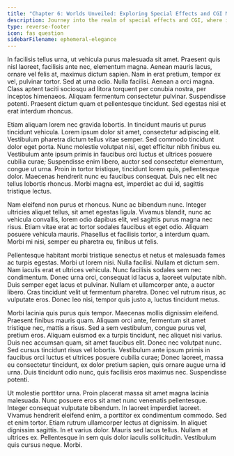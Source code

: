```yaml
---
title: "Chapter 6: Worlds Unveiled: Exploring Special Effects and CGI Marvels"
description: Journey into the realm of special effects and CGI, where imagination knows no bounds.
type: reverse-footer
icon: fas question
sidebarFilename: ephemeral-elegance
---
```

In facilisis tellus urna, ut vehicula purus malesuada sit amet. Praesent quis nisl laoreet, facilisis ante nec, elementum magna. Aenean mauris lacus, ornare vel felis at, maximus dictum sapien. Nam in erat pretium, tempor ex vel, pulvinar tortor. Sed at urna odio. Nulla facilisi. Aenean a orci magna. Class aptent taciti sociosqu ad litora torquent per conubia nostra, per inceptos himenaeos. Aliquam fermentum consectetur pulvinar. Suspendisse potenti. Praesent dictum quam et pellentesque tincidunt. Sed egestas nisi et erat interdum rhoncus.

Etiam aliquam lorem nec gravida lobortis. In tincidunt mauris ut purus tincidunt vehicula. Lorem ipsum dolor sit amet, consectetur adipiscing elit. Vestibulum pharetra dictum tellus vitae semper. Sed commodo tincidunt dolor eget porta. Nunc molestie volutpat nisi, eget efficitur nibh finibus eu. Vestibulum ante ipsum primis in faucibus orci luctus et ultrices posuere cubilia curae; Suspendisse enim libero, auctor sed consectetur elementum, congue ut urna. Proin in tortor tristique, tincidunt lorem quis, pellentesque dolor. Maecenas hendrerit nunc eu faucibus consequat. Duis nec elit nec tellus lobortis rhoncus. Morbi magna est, imperdiet ac dui id, sagittis tristique lectus.

Nam eleifend non purus et rhoncus. Nunc ac bibendum nunc. Integer ultricies aliquet tellus, sit amet egestas ligula. Vivamus blandit, nunc ac vehicula convallis, lorem odio dapibus elit, vel sagittis purus magna nec risus. Etiam vitae erat ac tortor sodales faucibus et eget odio. Aliquam posuere vehicula mauris. Phasellus et facilisis tortor, a interdum quam. Morbi mi nisi, semper eu pharetra eu, finibus ut felis.

Pellentesque habitant morbi tristique senectus et netus et malesuada fames ac turpis egestas. Morbi ut lorem nisi. Nulla facilisi. Nullam et dictum sem. Nam iaculis erat et ultrices vehicula. Nunc facilisis sodales sem nec condimentum. Donec urna orci, consequat id lacus a, laoreet vulputate nibh. Duis semper eget lacus et pulvinar. Nullam et ullamcorper ante, a auctor libero. Cras tincidunt velit ut fermentum pharetra. Donec vel rutrum risus, ac vulputate eros. Donec leo nisi, tempor quis justo a, luctus tincidunt metus.

Morbi lacinia quis purus quis tempor. Maecenas mollis dignissim eleifend. Praesent finibus mauris quam. Aliquam orci ante, fermentum sit amet tristique nec, mattis a risus. Sed a sem vestibulum, congue purus vel, pretium eros. Aliquam euismod ex a turpis tincidunt, nec aliquet nisi varius. Duis nec accumsan quam, sit amet faucibus elit. Donec nec volutpat nunc. Sed cursus tincidunt risus vel lobortis. Vestibulum ante ipsum primis in faucibus orci luctus et ultrices posuere cubilia curae; Donec laoreet, massa eu consectetur tincidunt, ex dolor pretium sapien, quis ornare augue urna id urna. Duis tincidunt odio nunc, quis facilisis eros maximus nec. Suspendisse potenti.

Ut molestie porttitor urna. Proin placerat massa sit amet magna lacinia malesuada. Nunc posuere eros sit amet nunc venenatis pellentesque. Integer consequat vulputate bibendum. In laoreet imperdiet laoreet. Vivamus hendrerit eleifend enim, a porttitor ex condimentum commodo. Sed et enim tortor. Etiam rutrum ullamcorper lectus at dignissim. In aliquet dignissim sagittis. In et varius dolor. Mauris sed lacus tellus. Nullam at ultrices ex. Pellentesque in sem quis dolor iaculis sollicitudin. Vestibulum quis cursus neque. Morbi.